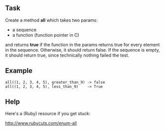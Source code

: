 ## Task
Create a method **all** which takes two params: 
* a sequence 
* a function (function pointer in C)

and returns **true** if the function in the params returns true for every element in the sequence. Otherwise, it should return false. If the sequence is empty, it should return true, since technically nothing failed the test.

## Example
```
all((1, 2, 3, 4, 5), greater_than_9) -> false
all((1, 2, 3, 4, 5), less_than_9)    -> True
```

## Help
Here's a (Ruby) resource if you get stuck:

http://www.rubycuts.com/enum-all

